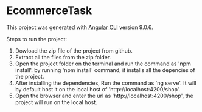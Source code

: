 # EcommerceTask

This project was generated with [Angular CLI](https://github.com/angular/angular-cli) version 9.0.6.


Steps to run the project:

1) Dowload the zip file of the project from github.
2) Extract all the files from the zip folder.
3) Open the project folder on the terminal and run the command as 'npm install'.
   by running 'npm install' command, it installs all the depencies of the project.
4) After installing the dependencies, Run the command as 'ng serve'.
    It will by default host it on the local host of 'http://localhost:4200/shop'.
5) Open the browser and enter the url as 'http://localhost:4200/shop', 
    the project will run on the local host.
